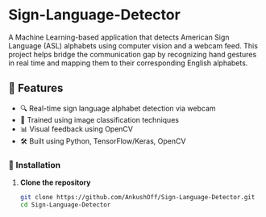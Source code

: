 # Sign-Language-Detector
A Machine Learning-based application that detects American Sign Language (ASL) alphabets using computer vision and a webcam feed. This project helps bridge the communication gap by recognizing hand gestures in real time and mapping them to their corresponding English alphabets.

## 🧠 Features

- 🔍 Real-time sign language alphabet detection via webcam
- 🤖 Trained using image classification techniques
- 📊 Visual feedback using OpenCV
- 🛠️ Built using Python, TensorFlow/Keras, OpenCV

### 🔧 Installation

1. **Clone the repository**
   ```bash
   git clone https://github.com/AnkushOff/Sign-Language-Detector.git
   cd Sign-Language-Detector
